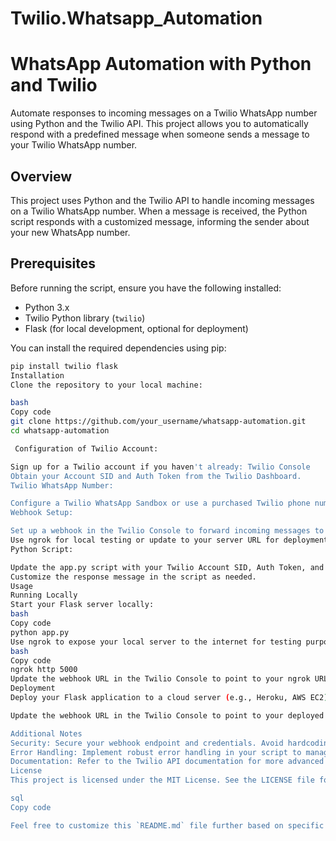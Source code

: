 # Twilio.Whatsapp_Automation
# WhatsApp Automation with Python and Twilio

Automate responses to incoming messages on a Twilio WhatsApp number using Python and the Twilio API. This project allows you to automatically respond with a predefined message when someone sends a message to your Twilio WhatsApp number.

## Overview

This project uses Python and the Twilio API to handle incoming messages on a Twilio WhatsApp number. When a message is received, the Python script responds with a customized message, informing the sender about your new WhatsApp number.

## Prerequisites

Before running the script, ensure you have the following installed:

- Python 3.x
- Twilio Python library (`twilio`)
- Flask (for local development, optional for deployment)

You can install the required dependencies using pip:

```bash
pip install twilio flask
Installation
Clone the repository to your local machine:

bash
Copy code
git clone https://github.com/your_username/whatsapp-automation.git
cd whatsapp-automation

 Configuration of Twilio Account:

Sign up for a Twilio account if you haven't already: Twilio Console
Obtain your Account SID and Auth Token from the Twilio Dashboard.
Twilio WhatsApp Number:

Configure a Twilio WhatsApp Sandbox or use a purchased Twilio phone number for WhatsApp.
Webhook Setup:

Set up a webhook in the Twilio Console to forward incoming messages to your server's endpoint (/webhook).
Use ngrok for local testing or update to your server URL for deployment.
Python Script:

Update the app.py script with your Twilio Account SID, Auth Token, and WhatsApp number.
Customize the response message in the script as needed.
Usage
Running Locally
Start your Flask server locally:
bash
Copy code
python app.py
Use ngrok to expose your local server to the internet for testing purposes:
bash
Copy code
ngrok http 5000
Update the webhook URL in the Twilio Console to point to your ngrok URL (http://your_ngrok_url.ngrok.io/webhook).
Deployment
Deploy your Flask application to a cloud server (e.g., Heroku, AWS EC2).

Update the webhook URL in the Twilio Console to point to your deployed server's URL (http://your_deployed_server_url/webhook).

Additional Notes
Security: Secure your webhook endpoint and credentials. Avoid hardcoding sensitive information in your script.
Error Handling: Implement robust error handling in your script to manage potential issues.
Documentation: Refer to the Twilio API documentation for more advanced features and configurations.
License
This project is licensed under the MIT License. See the LICENSE file for details.

sql
Copy code

Feel free to customize this `README.md` file further based on specific details of your implementation or any additional information you want to include. This structure provides a clear guide for setting up, configuring, deploying, and using your WhatsApp automation project using Python and Twilio. Adjust placeholders like `your_username`, update paths, and add specific details relevant to your project before using it.
